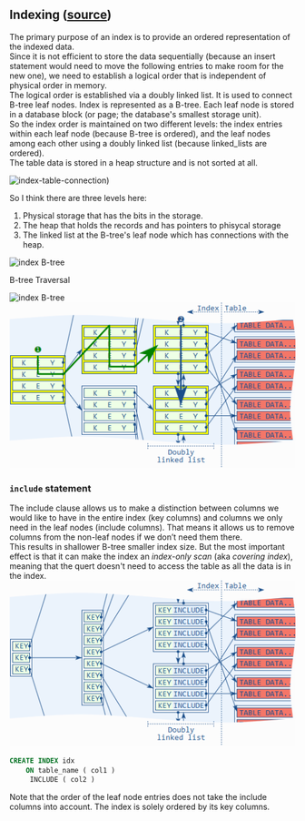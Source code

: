 ## Indexing ([source](https://use-the-index-luke.com/))
The primary purpose of an index is to provide an ordered representation of the indexed data.  
Since it is not efficient to store the data sequentially (because an insert statement would need to move the following entries to make room for the new one), we need to establish a logical order that is independent of physical order in memory.  
The logical order is established via a doubly linked list. It is used to connect B-tree leaf nodes. Index is represented as a B-tree. Each leaf node is stored in a database block (or page; the database's smallest storage unit).  
So the index order is maintained on two different levels: the index entries within each leaf node (because B-tree is ordered), and the leaf nodes among each other using a doubly linked list (because linked_lists are ordered).  
The table data is stored in a heap structure and is not sorted at all. 

![index-table-connection](https://use-the-index-luke.com/static/fig01_01_index_leaf_nodes.en.MMHwYDFb.png))

So I think there are three levels here: 
1. Physical storage that has the bits in the storage.
2. The heap that holds the records and has pointers to phisycal storage
3. The linked list at the B-tree's leaf node which has connections with the heap.

![index B-tree](https://use-the-index-luke.com/static/fig01_02_tree_structure.en.BdEzalqw.png)

B-tree Traversal

![index B-tree](https://use-the-index-luke.com/static/fig01_03_tree_traversal.en.niC7Q5jq.png) &nbsp;&nbsp;&nbsp;&nbsp;&nbsp;
![traverse](/Pic/index1.png)

### `include` statement
The include clause allows us to make a distinction between columns we would like to have in the entire index (key columns) and columns we only need in the leaf nodes (include columns). 
That means it allows us to remove columns from the non-leaf nodes if we don’t need them there.  
This results in shallower B-tree smaller index size. But the most important effect is that it can make the index an *index-only scan* (aka *covering index*), meaning that the quert doesn't need to access the table as all the data is in the index.
![include](/Pic/index2.png)

```SQL
CREATE INDEX idx
    ON table_name ( col1 )
     INCLUDE ( col2 )
```
Note that the order of the leaf node entries does not take the include columns into account. The index is solely ordered by its key columns.
